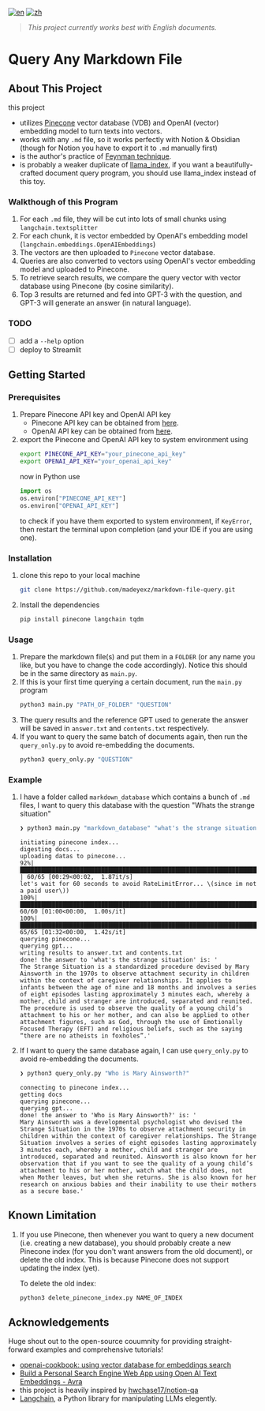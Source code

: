 [![en](https://img.shields.io/badge/lang-en-red.svg)](https://github.com/madeyexz/markdown-file-query/blob/main/README.md)
[![zh](https://img.shields.io/badge/lang-zh-blue.svg)](https://github.com/madeyexz/markdown-file-query/blob/main/README.zh.md)

> *This project currently works best with English documents.*

# Query Any Markdown File 
## About This Project
this project
- utilizes [Pinecone](https://www.pinecone.io/) vector database (VDB) and OpenAI (vector) embedding model to turn texts into vectors.
- works with any `.md` file, so it works perfectly with Notion & Obsidian (though for Notion you have to export it to `.md` manually first)
- is the author's practice of [Feynman technique](https://en.wikipedia.org/wiki/Learning_by_teaching).
- is probably a weaker duplicate of [llama_index](https://github.com/jerryjliu/llama_index#-dependencies), if you want a beautifully-crafted document query program, you should use llama_index instead of this toy.

### Walkthough of this Program
1. For each `.md` file, they will be cut into lots of small chunks using `langchain.textsplitter`
2. For each chunk, it is vector embedded by OpenAI's embedding model (`langchain.embeddings.OpenAIEmbeddings`)
3. The vectors are then uploaded to `Pinecone` vector database.
4. Queries are also converted to vectors using OpenAI's vector embedding model and uploaded to Pinecone.
5. To retrieve search results, we compare the query vector with vector database using Pinecone (by cosine similarity).
6. Top 3 results are returned and fed into GPT-3 with the question, and GPT-3 will generate an answer (in natural language).

### TODO
- [ ] add a `--help` option
- [ ] deploy to Streamlit
## Getting Started

### Prerequisites
1. Prepare Pinecone API key and OpenAI API key
    - Pinecone API key can be obtained from [here](https://app.pinecone.io/).
    - OpenAI API key can be obtained from [here](https://platform.openai.com/account/api-keys).
2. export the Pinecone and OpenAI API key to system environment using
   ``` bash
   export PINECONE_API_KEY="your_pinecone_api_key"
   export OPENAI_API_KEY="your_openai_api_key"
   ```
   now in Python use
   ``` python
   import os
   os.environ["PINECONE_API_KEY"]
   os.environ["OPENAI_API_KEY"]
   ```
   to check if you have them exported to system environment, if `KeyError`, then restart the terminal upon completion (and your IDE if you are using one).
### Installation
1. clone this repo to your local machine
    ```bash
    git clone https://github.com/madeyexz/markdown-file-query.git 
    ```
2. Install the dependencies
    ``` bash
    pip install pinecone langchain tqdm
    ```

### Usage
1. Prepare the markdown file(s) and put them in a `FOLDER` (or any name you like, but you have to change the code accordingly). Notice this should be in the same directory as `main.py`.
2. If this is your first time querying a certain document, run the `main.py` program
    ``` bash
    python3 main.py "PATH_OF_FOLDER" "QUESTION"
    ```
3. The query results and the reference GPT used to generate the answer will be saved in `answer.txt` and `contents.txt` respectively.
4. If you want to query the same batch of documents again, then run the `query_only.py` to avoid re-embedding the documents.
    ``` bash
    python3 query_only.py "QUESTION"
    ```

### Example
1. I have a folder called `markdown_database` which contains a bunch of `.md` files, I want to query this database with the question "Whats the strange situation"
    ``` bash
    ❯ python3 main.py "markdown_database" "what's the strange situation"                                                        
    ```     
    ```text             
    initiating pinecone index...
    digesting docs...
    uploading datas to pinecone...
    92%|████████████████████████████████████████████████████████████████████████████████████████████████████████████████████████          | 60/65 [00:29<00:02,  1.87it/s]
    let's wait for 60 seconds to avoid RateLimitError... \(since im not a paid user\))
    100%|██████████████████████████████████████████████████████████████████████████████████████████████████████████████████████████████████| 60/60 [01:00<00:00,  1.00s/it]
    100%|██████████████████████████████████████████████████████████████████████████████████████████████████████████████████████████████████| 65/65 [01:32<00:00,  1.42s/it]
    querying pinecone...
    querying gpt...
    writing results to answer.txt and contents.txt
    done! the answer to 'what's the strange situation' is: '
    The Strange Situation is a standardized procedure devised by Mary Ainsworth in the 1970s to observe attachment security in children within the context of caregiver relationships. It applies to infants between the age of nine and 18 months and involves a series of eight episodes lasting approximately 3 minutes each, whereby a mother, child and stranger are introduced, separated and reunited. The procedure is used to observe the quality of a young child’s attachment to his or her mother, and can also be applied to other attachment figures, such as God, through the use of Emotionally Focused Therapy (EFT) and religious beliefs, such as the saying “there are no atheists in foxholes”.'
    ```
2. If I want to query the same database again, I can use `query_only.py` to avoid re-embedding the documents.
    ``` bash
    ❯ python3 query_only.py "Who is Mary Ainsworth?"
    ```
    ``` text
    connecting to pinecone index...
    getting docs
    querying pinecone...
    querying gpt...
    done! the answer to 'Who is Mary Ainsworth?' is: '
    Mary Ainsworth was a developmental psychologist who devised the Strange Situation in the 1970s to observe attachment security in children within the context of caregiver relationships. The Strange Situation involves a series of eight episodes lasting approximately 3 minutes each, whereby a mother, child and stranger are introduced, separated and reunited. Ainsworth is also known for her observation that if you want to see the quality of a young child’s attachment to his or her mother, watch what the child does, not when Mother leaves, but when she returns. She is also known for her research on anxious babies and their inability to use their mothers as a secure base.'
    ```
## Known Limitation
1. If you use Pinecone, then whenever you want to query a new document (i.e. creating a new database), you should probably create a new Pinecone index (for you don't want answers from the old document), or delete the old index. This is because Pinecone does not support updating the index (yet). 

    To delete the old index:
    ``` bash
    python3 delete_pinecone_index.py NAME_OF_INDEX
    ```
## Acknowledgements
Huge shout out to the open-source couumnity for providing straight-forward examples and comprehensive tutorials!
- [openai-cookbook: using vector database for embeddings search](https://github.com/openai/openai-cookbook/blob/main/examples/vector_databases/Using_vector_databases_for_embeddings_search.ipynb)
- [Build a Personal Search Engine Web App using Open AI Text Embeddings - Avra](https://medium.com/@avra42/build-a-personal-search-engine-web-app-using-open-ai-text-embeddings-d6541f32892d)
- this project is heavily inspired by [hwchase17/notion-qa](https://github.com/hwchase17/notion-qa)
- [Langchain](https://python.langchain.com/en/latest), a Python library for manipulating LLMs elegently.
